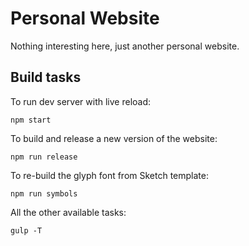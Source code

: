 # Personal Website

Nothing interesting here, just another personal website.


## Build tasks

To run dev server with live reload:

```
npm start
```

To build and release a new version of the website:

```
npm run release
```

To re-build the glyph font from Sketch template:

```
npm run symbols
```

All the other available tasks:

```
gulp -T
```
